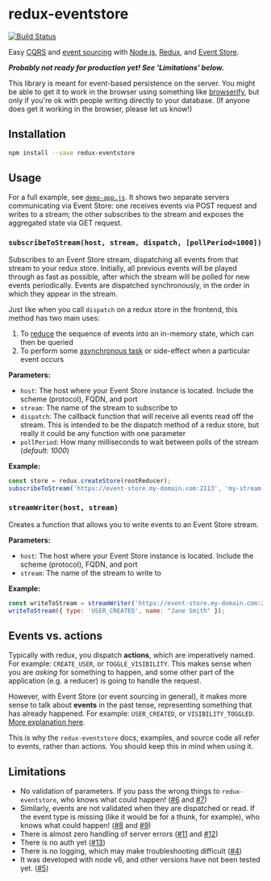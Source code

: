 # redux-eventstore
[![Build Status](https://snap-ci.com/camjackson/redux-eventstore/branch/master/build_image)](https://snap-ci.com/camjackson/redux-eventstore/branch/master)

Easy [CQRS](http://martinfowler.com/bliki/CQRS.html) and [event sourcing](http://martinfowler.com/eaaDev/EventSourcing.html)
with [Node.js](https://nodejs.org/en/), [Redux](http://redux.js.org), and [Event Store](https://geteventstore.com/).

***Probably not ready for production yet! See 'Limitations' below.***

This library is meant for event-based persistence on the server. You might be able to get it to work in the browser
using something like [browserify](http://browserify.org/), but only if you're ok with people writing directly to your
database. (If anyone does get it working in the browser, please let us know!)

## Installation
```sh
npm install --save redux-eventstore
```

## Usage

For a full example, see [`demo-app.js`](https://github.com/camjackson/redux-eventstore/blob/master/examples/demo-app.js).
It shows two separate servers communicating via Event Store: one receives events via POST request and writes to a stream;
the other subscribes to the stream and exposes the aggregated state via GET request.

### `subscribeToStream(host, stream, dispatch, [pollPeriod=1000])`

Subscribes to an Event Store stream, dispatching all events from that stream to your redux store. Initially, all previous
events will be played through as fast as possible, after which the stream will be polled for new events periodically.
Events are dispatched synchronously, in the order in which they appear in the stream.

Just like when you call `dispatch` on a redux store in the frontend, this method has two main uses:

1. To [reduce](http://redux.js.org/docs/basics/Reducers.html) the sequence of events into an in-memory state, which can then be queried
2. To perform some [asynchronous task](http://redux.js.org/docs/advanced/AsyncActions.html) or side-effect when a particular event occurs

**Parameters:**

 - `host`: The host where your Event Store instance is located. Include the scheme (protocol), FQDN, and port
 - `stream`: The name of the stream to subscribe to
 - `dispatch`: The callback function that will receive all events read off the stream. This is intended to be the dispatch
 method of a redux store, but really it could be any function with one parameter
 - `pollPeriod`: How many milliseconds to wait between polls of the stream (*default: 1000*)

**Example:**

```js
const store = redux.createStore(rootReducer);
subscribeToStream('https://event-store.my-domain.com:2113', 'my-stream', store.dispatch, 500);
```

### `streamWriter(host, stream)`

Creates a function that allows you to write events to an Event Store stream.

**Parameters:**

 - `host`: The host where your Event Store instance is located. Include the scheme (protocol), FQDN, and port
 - `stream`: The name of the stream to write to

**Example:**

```js
const writeToStream = streamWriter('https://event-store.my-domain.com:2113', 'my-stream');
writeToStream({ type: 'USER_CREATED', name: "Jane Smith" });
```

## Events vs. actions
Typically with redux, you dispatch **actions**, which are imperatively named. For example: `CREATE_USER`, or `TOGGLE_VISIBILITY`.
This makes sense when you are *asking* for something to happen, and some other part of the application (e.g. a reducer)
is going to handle the request.

However, with Event Store (or event sourcing in general), it makes more sense to talk about **events** in the past tense,
representing something that has already happened. For example: `USER_CREATED`, or `VISIBILITY_TOGGLED`.
[More explanation here](http://docs.geteventstore.com/introduction/3.9.0/event-sourcing-basics/).

This is why the `redux-eventstore` docs, examples, and source code all refer to events, rather than actions. You should
keep this in mind when using it.

## Limitations
  - No validation of parameters. If you pass the wrong things to `redux-eventstore`, who knows what could happen!
  ([#6](https://github.com/camjackson/redux-eventstore/issues/6) and [#7](https://github.com/camjackson/redux-eventstore/issues/7))
  - Similarly, events are not validated when they are dispatched or read. If the event type is missing (like it would be
  for a thunk, for example), who knows what could happen!
  ([#8](https://github.com/camjackson/redux-eventstore/issues/8) and [#9](https://github.com/camjackson/redux-eventstore/issues/9))
  - There is almost zero handling of server errors
  ([#11](https://github.com/camjackson/redux-eventstore/issues/11) and [#12](https://github.com/camjackson/redux-eventstore/issues/12))
  - There is no auth yet ([#13](https://github.com/camjackson/redux-eventstore/issues/13))
  - There is no logging, which may make troubleshooting difficult ([#4](https://github.com/camjackson/redux-eventstore/issues/4))
  - It was developed with node v6, and other versions have not been tested yet. ([#5](https://github.com/camjackson/redux-eventstore/issues/5))
